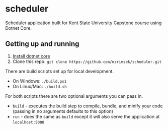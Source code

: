 # scheduler
Scheduler application built for Kent State University Capstone course using Dotnet Core.

## Getting up and running
1. [Install dotnet core](https://www.microsoft.com/net/core)
2. Clone this repo: `git clone https://github.com/mzrimsek/scheduler.git`

There are build scripts set up for local development.
* On Windows: ```./build.ps1```
* On Linux/Mac: ```./build.sh```

For both scripts there are two optional arguments you can pass in.
* ```build``` - executes the build step to compile, bundle, and minify your code (passing in no arguments defaults to this option)
* ```run``` - does the same as ```build``` except it will also serve the application at ```localhost:5000```